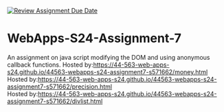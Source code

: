 [![Review Assignment Due Date](https://classroom.github.com/assets/deadline-readme-button-24ddc0f5d75046c5622901739e7c5dd533143b0c8e959d652212380cedb1ea36.svg)](https://classroom.github.com/a/cdqffI9o)
# WebApps-S24-Assignment-7
An assignment on java script modifying the DOM and using anonymous callback functions.
Hosted by:https://44-563-web-apps-s24.github.io/44563-webapps-s24-assignment7-s571662/money.html <br>
Hosted by:https://44-563-web-apps-s24.github.io/44563-webapps-s24-assignment7-s571662/precision.html <br>
Hosted by:https://44-563-web-apps-s24.github.io/44563-webapps-s24-assignment7-s571662/divlist.html
